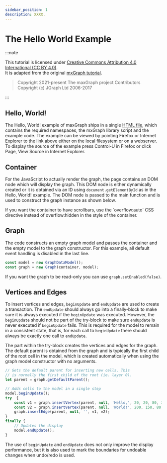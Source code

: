 ```yaml
---
sidebar_position: 1
description: XXXX.
---
```


# The Hello World Example

:::note

This tutorial is licensed under [Creative Commons Attribution 4.0 International (CC BY 4.0)](https://creativecommons.org/licenses/by/4.0/). \
It is adapted from the original [mxGraph tutorial](https://github.com/jgraph/mxgraph/blob/v4.2.2/docs/tutorial.html).

> Copyright 2021-present The maxGraph project Contributors \
Copyright (c) JGraph Ltd 2006-2017

:::


<h2><a id="HelloWorld"></a>Hello, World!</h2>
<p>
  The Hello, World! example of maxGraph ships in a
  single <a href="../javascript/examples/helloworld.html">HTML file</a>,
  which contains the required namespaces, the mxGraph library script
  and the example code. The example can be viewed by pointing Firefox or
  Internet Explorer to the link above either on the local
  filesystem or on a webserver. To display the source of the example
  press Control-U in Firefox or click Page, View Source in Internet Explorer.
</p>


## Container

<p>
  For the JavaScript to actually render the graph, the page
  contains an DOM node which will display the graph. This
  DOM node is either dynamically created or it is obtained via
  an ID using <code>document.getElementById</code> as in the
  Hello, World! example. The DOM node is passed to the main
  function and is used to construct the graph instance as shown
  below.
</p>
<p>
  If you want the container to have scrollbars, use the `overflow:auto` CSS
  directive instead of overflow:hidden in the style of the container.
</p>
<h2><a id="Graph"></a>Graph</h2>
<p>
  The code constructs an empty graph model and passes the container
  and the empty model to the graph constructor. For this example,
  all default event handling is disabled in the last line.
</p>

```javascript
const model = new GraphDataModel();
const graph = new Graph(container, model);
```

<p>
	If you want the graph to be read-only you can use <code>graph.setEnabled(false)</code>.
</p>

<h2><a id="VerticesAndEdges"></a>Vertices and Edges</h2>
<p>
  To insert vertices and edges, <code>beginUpdate</code> and <code>endUpdate</code>
  are used to create a transaction. The <code>endUpdate</code> should always go
  into a finally-block to make sure it is always executed if the <code>beginUpdate</code>
  was executed. However, the <code>beginUpdate</code> should not be part of the
  try-block to make sure <code>endUpdate</code> is never executed if <code>beginUpdate</code>
  fails. This is required for the model to remain in a consistent state, that is, for
  each call to <code>beginUpdate</code> there should always be exactly one call to
  <code>endUpdate</code>.
</p>
<p>
  The part within the try-block creates the vertices and edges for the graph.
  The default parent is obtained from the graph and is typically the first
  child of the root cell in the model, which is created automatically when
  using the graph model constructor with no arguments.
</p>

```javascript
// Gets the default parent for inserting new cells. This
// is normally the first child of the root (ie. layer 0).
let parent = graph.getDefaultParent();

// Adds cells to the model in a single step
model.beginUpdate();
try  {
    const v1 = graph.insertVertex(parent, null, 'Hello,', 20, 20, 80, 30);
    const v2 = graph.insertVertex(parent, null, 'World!', 200, 150, 80, 30);
    graph.insertEdge(parent, null, '', v1, v2);
}
finally {
    // Updates the display
    model.endUpdate();
}
```

<p>
  The use of <code>beginUpdate</code> and <code>endUpdate</code> does not
  only improve the display performance, but it is also used to mark the
  boundaries for undoable changes when undo/redo is used.
</p>
